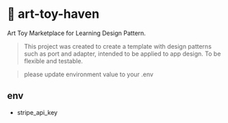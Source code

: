 # 🧸 art-toy-haven

Art Toy Marketplace for Learning Design Pattern.

> This project was created to create a template with design patterns such as port and adapter, intended to be applied to app design. To be flexible and testable.

> please update environment value to your .env 

## env
- stripe_api_key
